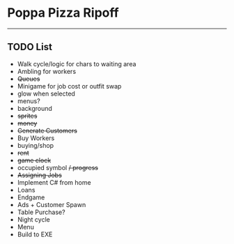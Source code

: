 
# Poppa Pizza Ripoff

---

## TODO List

- Walk cycle/logic for chars to waiting area
- Ambling for workers
- ~~Queues~~
- Minigame for job cost or outfit swap
- glow when selected
- menus?
- background
- ~~sprites~~
- ~~money~~
- ~~Generate Customers~~
- Buy Workers
- buying/shop
- ~~rent~~
- ~~game clock~~
- occupied symbol ~~/ progress~~
- ~~Assigning Jobs~~
- Implement C# from home
- Loans
- Endgame
- Ads + Customer Spawn
- Table Purchase?
- Night cycle
- Menu
- Build to EXE
